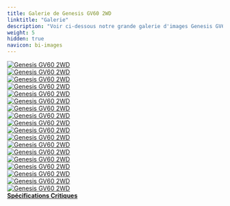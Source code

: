 ```yaml
---
title: Galerie de Genesis GV60 2WD
linktitle: "Galerie"
description: "Voir ci-dessous notre grande galerie d'images Genesis GV60 2WD. Cliquez sur les images pour des versions haute résolution."
weight: 5
hidden: true
navicon: bi-images
---
```

<!-- markdownlint-disable MD033 -->
<div class="row" id ="my-gallery">
	<div class="pswp-grid-item col-6 col-md-4">
		<a href="https://media.evkx.net/multimedia/models/genesis/gv60/gv60_2wd/driving_1.jpg"
data-pswp-src="https://media.evkx.net/multimedia/models/genesis/gv60/gv60_2wd/driving_1.jpg"
data-pswp-width="1500"
data-pswp-height="1000" 
target="_blank">
			<img src="https://media.evkx.net/multimedia/models/genesis/gv60/gv60_2wd/driving_1_xst.jpg" alt="Genesis GV60 2WD" class="img-fluid " />
		</a>
	</div>
	<div class="pswp-grid-item col-6 col-md-4">
		<a href="https://media.evkx.net/multimedia/models/genesis/gv60/gv60_2wd/exterior_1.jpg"
data-pswp-src="https://media.evkx.net/multimedia/models/genesis/gv60/gv60_2wd/exterior_1.jpg"
data-pswp-width="3000"
data-pswp-height="2121" 
target="_blank">
			<img src="https://media.evkx.net/multimedia/models/genesis/gv60/gv60_2wd/exterior_1_xst.jpg" alt="Genesis GV60 2WD" class="img-fluid " />
		</a>
	</div>
	<div class="pswp-grid-item col-6 col-md-4">
		<a href="https://media.evkx.net/multimedia/models/genesis/gv60/gv60_2wd/exterior_10.jpg"
data-pswp-src="https://media.evkx.net/multimedia/models/genesis/gv60/gv60_2wd/exterior_10.jpg"
data-pswp-width="1500"
data-pswp-height="1124" 
target="_blank">
			<img src="https://media.evkx.net/multimedia/models/genesis/gv60/gv60_2wd/exterior_10_xst.jpg" alt="Genesis GV60 2WD" class="img-fluid " />
		</a>
	</div>
	<div class="pswp-grid-item col-6 col-md-4">
		<a href="https://media.evkx.net/multimedia/models/genesis/gv60/gv60_2wd/exterior_2.jpg"
data-pswp-src="https://media.evkx.net/multimedia/models/genesis/gv60/gv60_2wd/exterior_2.jpg"
data-pswp-width="3000"
data-pswp-height="2121" 
target="_blank">
			<img src="https://media.evkx.net/multimedia/models/genesis/gv60/gv60_2wd/exterior_2_xst.jpg" alt="Genesis GV60 2WD" class="img-fluid " />
		</a>
	</div>
	<div class="pswp-grid-item col-6 col-md-4">
		<a href="https://media.evkx.net/multimedia/models/genesis/gv60/gv60_2wd/exterior_3.jpg"
data-pswp-src="https://media.evkx.net/multimedia/models/genesis/gv60/gv60_2wd/exterior_3.jpg"
data-pswp-width="3000"
data-pswp-height="1688" 
target="_blank">
			<img src="https://media.evkx.net/multimedia/models/genesis/gv60/gv60_2wd/exterior_3_xst.jpg" alt="Genesis GV60 2WD" class="img-fluid " />
		</a>
	</div>
	<div class="pswp-grid-item col-6 col-md-4">
		<a href="https://media.evkx.net/multimedia/models/genesis/gv60/gv60_2wd/exterior_4.jpg"
data-pswp-src="https://media.evkx.net/multimedia/models/genesis/gv60/gv60_2wd/exterior_4.jpg"
data-pswp-width="3000"
data-pswp-height="1688" 
target="_blank">
			<img src="https://media.evkx.net/multimedia/models/genesis/gv60/gv60_2wd/exterior_4_xst.jpg" alt="Genesis GV60 2WD" class="img-fluid " />
		</a>
	</div>
	<div class="pswp-grid-item col-6 col-md-4">
		<a href="https://media.evkx.net/multimedia/models/genesis/gv60/gv60_2wd/exterior_5.jpg"
data-pswp-src="https://media.evkx.net/multimedia/models/genesis/gv60/gv60_2wd/exterior_5.jpg"
data-pswp-width="3000"
data-pswp-height="1688" 
target="_blank">
			<img src="https://media.evkx.net/multimedia/models/genesis/gv60/gv60_2wd/exterior_5_xst.jpg" alt="Genesis GV60 2WD" class="img-fluid " />
		</a>
	</div>
	<div class="pswp-grid-item col-6 col-md-4">
		<a href="https://media.evkx.net/multimedia/models/genesis/gv60/gv60_2wd/exterior_6.jpg"
data-pswp-src="https://media.evkx.net/multimedia/models/genesis/gv60/gv60_2wd/exterior_6.jpg"
data-pswp-width="3000"
data-pswp-height="1688" 
target="_blank">
			<img src="https://media.evkx.net/multimedia/models/genesis/gv60/gv60_2wd/exterior_6_xst.jpg" alt="Genesis GV60 2WD" class="img-fluid " />
		</a>
	</div>
	<div class="pswp-grid-item col-6 col-md-4">
		<a href="https://media.evkx.net/multimedia/models/genesis/gv60/gv60_2wd/exterior_7.jpg"
data-pswp-src="https://media.evkx.net/multimedia/models/genesis/gv60/gv60_2wd/exterior_7.jpg"
data-pswp-width="3000"
data-pswp-height="2003" 
target="_blank">
			<img src="https://media.evkx.net/multimedia/models/genesis/gv60/gv60_2wd/exterior_7_xst.jpg" alt="Genesis GV60 2WD" class="img-fluid " />
		</a>
	</div>
	<div class="pswp-grid-item col-6 col-md-4">
		<a href="https://media.evkx.net/multimedia/models/genesis/gv60/gv60_2wd/exterior_8.jpg"
data-pswp-src="https://media.evkx.net/multimedia/models/genesis/gv60/gv60_2wd/exterior_8.jpg"
data-pswp-width="3000"
data-pswp-height="2000" 
target="_blank">
			<img src="https://media.evkx.net/multimedia/models/genesis/gv60/gv60_2wd/exterior_8_xst.jpg" alt="Genesis GV60 2WD" class="img-fluid " />
		</a>
	</div>
	<div class="pswp-grid-item col-6 col-md-4">
		<a href="https://media.evkx.net/multimedia/models/genesis/gv60/gv60_2wd/exterior_9.jpg"
data-pswp-src="https://media.evkx.net/multimedia/models/genesis/gv60/gv60_2wd/exterior_9.jpg"
data-pswp-width="3000"
data-pswp-height="2251" 
target="_blank">
			<img src="https://media.evkx.net/multimedia/models/genesis/gv60/gv60_2wd/exterior_9_xst.jpg" alt="Genesis GV60 2WD" class="img-fluid " />
		</a>
	</div>
	<div class="pswp-grid-item col-6 col-md-4">
		<a href="https://media.evkx.net/multimedia/models/genesis/gv60/gv60_2wd/frontseats_1.jpg"
data-pswp-src="https://media.evkx.net/multimedia/models/genesis/gv60/gv60_2wd/frontseats_1.jpg"
data-pswp-width="1500"
data-pswp-height="1090" 
target="_blank">
			<img src="https://media.evkx.net/multimedia/models/genesis/gv60/gv60_2wd/frontseats_1_xst.jpg" alt="Genesis GV60 2WD" class="img-fluid " />
		</a>
	</div>
	<div class="pswp-grid-item col-6 col-md-4">
		<a href="https://media.evkx.net/multimedia/models/genesis/gv60/gv60_2wd/headlights_1.jpg"
data-pswp-src="https://media.evkx.net/multimedia/models/genesis/gv60/gv60_2wd/headlights_1.jpg"
data-pswp-width="1387"
data-pswp-height="780" 
target="_blank">
			<img src="https://media.evkx.net/multimedia/models/genesis/gv60/gv60_2wd/headlights_1_xst.jpg" alt="Genesis GV60 2WD" class="img-fluid " />
		</a>
	</div>
	<div class="pswp-grid-item col-6 col-md-4">
		<a href="https://media.evkx.net/multimedia/models/genesis/gv60/gv60_2wd/interior_1.jpg"
data-pswp-src="https://media.evkx.net/multimedia/models/genesis/gv60/gv60_2wd/interior_1.jpg"
data-pswp-width="3000"
data-pswp-height="1473" 
target="_blank">
			<img src="https://media.evkx.net/multimedia/models/genesis/gv60/gv60_2wd/interior_1_xst.jpg" alt="Genesis GV60 2WD" class="img-fluid " />
		</a>
	</div>
	<div class="pswp-grid-item col-6 col-md-4">
		<a href="https://media.evkx.net/multimedia/models/genesis/gv60/gv60_2wd/interior_2.jpg"
data-pswp-src="https://media.evkx.net/multimedia/models/genesis/gv60/gv60_2wd/interior_2.jpg"
data-pswp-width="1430"
data-pswp-height="955" 
target="_blank">
			<img src="https://media.evkx.net/multimedia/models/genesis/gv60/gv60_2wd/interior_2_xst.jpg" alt="Genesis GV60 2WD" class="img-fluid " />
		</a>
	</div>
	<div class="pswp-grid-item col-6 col-md-4">
		<a href="https://media.evkx.net/multimedia/models/genesis/gv60/gv60_2wd/main_1.jpg"
data-pswp-src="https://media.evkx.net/multimedia/models/genesis/gv60/gv60_2wd/main_1.jpg"
data-pswp-width="3000"
data-pswp-height="1688" 
target="_blank">
			<img src="https://media.evkx.net/multimedia/models/genesis/gv60/gv60_2wd/main_1_xst.jpg" alt="Genesis GV60 2WD" class="img-fluid " />
		</a>
	</div>
	<div class="pswp-grid-item col-6 col-md-4">
		<a href="https://media.evkx.net/multimedia/models/genesis/gv60/gv60_2wd/rearlights_1.jpg"
data-pswp-src="https://media.evkx.net/multimedia/models/genesis/gv60/gv60_2wd/rearlights_1.jpg"
data-pswp-width="3000"
data-pswp-height="2000" 
target="_blank">
			<img src="https://media.evkx.net/multimedia/models/genesis/gv60/gv60_2wd/rearlights_1_xst.jpg" alt="Genesis GV60 2WD" class="img-fluid " />
		</a>
	</div>
	<div class="pswp-grid-item col-6 col-md-4">
		<a href="https://media.evkx.net/multimedia/models/genesis/gv60/gv60_2wd/screens_1.jpg"
data-pswp-src="https://media.evkx.net/multimedia/models/genesis/gv60/gv60_2wd/screens_1.jpg"
data-pswp-width="3000"
data-pswp-height="1796" 
target="_blank">
			<img src="https://media.evkx.net/multimedia/models/genesis/gv60/gv60_2wd/screens_1_xst.jpg" alt="Genesis GV60 2WD" class="img-fluid " />
		</a>
	</div>
</div>
<script type="module">
  import PhotoSwipeLightbox from '/js/photoswipe-lightbox.esm.js';
    const lightbox = new PhotoSwipeLightbox({
       gallery: '#my-gallery',
        children: 'a',
        pswpModule: () => import('/js/photoswipe.esm.js')
    });
lightbox.init();
</script>
<div class="mt-3 mb-3">
<a href="../specifications/" class="text-decoration-none text-black">
<strong><i class="bi-arrow-left"></i> Spécifications </strong>
</a>
<a href="../reviews/" class="text-decoration-none text-black float-end">
<strong>Critiques <i class="bi-arrow-right"></i></strong>
</a>
</div>
